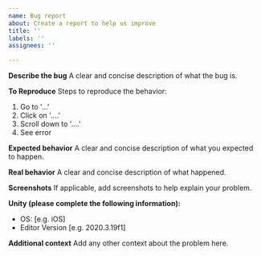 ```yaml
---
name: Bug report
about: Create a report to help us improve
title: ''
labels: ''
assignees: ''

---
```


**Describe the bug**
A clear and concise description of what the bug is.

**To Reproduce**
Steps to reproduce the behavior:
1. Go to '...'
2. Click on '....'
3. Scroll down to '....'
4. See error

**Expected behavior**
A clear and concise description of what you expected to happen.

**Real behavior**
A clear and concise description of what happened.

**Screenshots**
If applicable, add screenshots to help explain your problem.

**Unity (please complete the following information):**
 - OS: [e.g. iOS]
 - Editor Version [e.g. 2020.3.19f1]

**Additional context**
Add any other context about the problem here.
